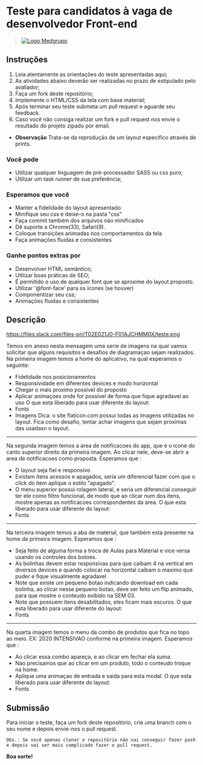 # Teste para candidatos à vaga de desenvolvedor Front-end

> [![Logo Medgrupo](https://d1y36np0qkbzyh.cloudfront.net/logo-medgrupo-2.jpg)](http://www.medgrupo.com.br)

## Instruções

1. Leia atentamente as orientações do teste apresentadas aqui;
2. As atividades abaixo deverão ser realizadas no prazo de estipulado pelo avaliador;
3. Faça um fork deste repositório;
4. Implemente o HTML/CSS da tela com base material;
5. Após terminar seu teste submeta um pull request e aguarde seu feedback.
6. Caso você não consiga realizar um fork e pull request nos envie o resultado do projeto zipado por email.

- **Observação** Trata-se da reprodução de um layout especifico através de prints.

### Você pode

- Utilizar qualquer linguagem de pré-processador SASS ou css puro;
- Utilizar um task runner de sua preferência;

### Esperamos que você

- Manter a fidelidade do layout apresentado
- Minifique seu css e deixe-o na pasta "css"
- Faça commit também dos arquivos não minificados
- Dê suporte a Chrome(33), Safari(9).
- Coloque transições animadas nos comportamentos da tela
- Faça animações fluidas e consistentes

### Ganhe pontos extras por

- Desenvolver HTML semântico;
- Utilizar boas práticas de SEO;
- É permitido o uso de qualquer font que se aproxime do layout proposto.
- Utilizar '@font-face' para os ícones (se houver)
- Componentizar seu css;
- Animações fluidas e consistentes

## Descrição

https://files.slack.com/files-pri/T02E021J0-F01AJCHMM0X/teste.png

Temos em anexo nesta mensagem uma serie de imagens na qual vamos solicitar que alguns requisitos e desafios
de diagramaçao sejam realizados.
Na primeira imagem temos a home do aplicativo, na qual esperamos o seguinte:
- Fidelidade nos posicionamentos
- Responsividade em diferentes devices e modo horizontal
- Chegar o mais proximo possivel do proposto
- Aplicar animaçoes onde for possivel de forma que fique agradavel ao uso
O que esta liberado para usar diferente do layout:
- Fonts
- Imagens
Dica: o site flaticon.com possui todas as imagens utilizadas no layout.
Fica como desafio, tentar achar imagens que sejam proximas das usadasn o layout.
_____________________________
Na segunda imagem temos a area de notificacoes do app, que é o icone do canto superior direito da primeira imagem.
Ao clicar nele, deve-se abrir a area de notificacoes como proposta.
Esperamos que :
- O layout seja fiel e responsivo
- Existam itens acessos e apagados, seria um diferencial fazer com que o click do item aplique o estilo "apagado".
- O menu superior possui rolagem lateral, e seria um diferencial conseguir ter ele como filtro funcional, de modo que ao clicar num dos itens, mostre apenas as notificacoes correspondentes da area.
O que esta liberado para usar diferente do layout:
- Fonts
_____________________________
Na terceira imagem temos a aba de material, que também esta presente na home da primeira imagem.
Esperamos que :
- Seja feito de alguma forma a troca de Aulas para Material e vice versa usando os controles dos botoes.
- As bolinhas devem estar responsivas para que caibam 4 na vertical em diversos devices e quando colocar na horizontal caibam o maximo que puder e fique visualmente agradavel
- Note que existe um pequeno botao indicando download em cada bolinha, ao clicar nesse pequeno botao, deve ser feito um flip animado, para que mostre o conteudo exibido na SEM 03.
- Note que possuem itens desabilitados, eles ficam mais escuros.
O que esta liberado para usar diferente do layout:
- Fonts
_____________________________
Na quarta imagem temos o menu da combo de produtos que fica no topo ao meio. EX: 2020 INTENSIVAO conforme na primeira imagem.
Esperamos que :
- Ao clicar essa combo apareça, e ao clicar em fechar ela suma.
- Nao precisamos que ao clicar em um produto, todo o conteudo troque na home.
- Aplique uma animaçao de entrada e saida para esta modal.
O que esta liberado para usar diferente do layout:
- Fonts

## Submissão

Para iniciar o teste, faça um fork deste repositório, crie uma branch com o seu nome e depois envie-nos o pull request.

`Obs.: Se você apenas clonar o repositório não vai conseguir fazer push e depois vai ser mais complicado fazer o pull request.`

**Boa sorte!**

